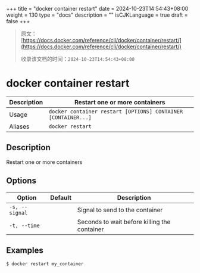 +++
title = "docker container restart"
date = 2024-10-23T14:54:43+08:00
weight = 130
type = "docs"
description = ""
isCJKLanguage = true
draft = false
+++

> 原文：[https://docs.docker.com/reference/cli/docker/container/restart/](https://docs.docker.com/reference/cli/docker/container/restart/)
>
> 收录该文档的时间：`2024-10-23T14:54:43+08:00`

# docker container restart

| Description | Restart one or more containers                               |
| :---------- | ------------------------------------------------------------ |
| Usage       | `docker container restart [OPTIONS] CONTAINER [CONTAINER...]` |
| Aliases     | `docker restart`                                             |

## Description

Restart one or more containers

## Options

| Option         | Default | Description                                  |
| -------------- | ------- | -------------------------------------------- |
| `-s, --signal` |         | Signal to send to the container              |
| `-t, --time`   |         | Seconds to wait before killing the container |

## Examples



```console
$ docker restart my_container
```
